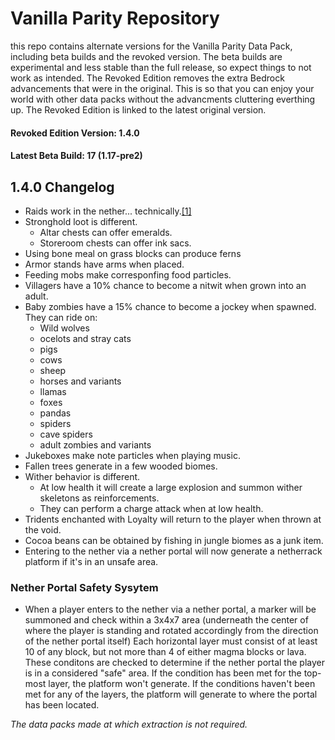 # Vanilla Parity Repository
this repo contains alternate versions for the Vanilla Parity Data Pack, including beta builds and the revoked version. The beta builds are experimental and less stable than the full release, so expect things to not work as intended. The Revoked Edition removes the extra Bedrock advancements that were in the original. This is so that you can enjoy your world with other data packs without the advancments cluttering everthing up. The Revoked Edition is linked to the latest original version.

#### Revoked Edition Version: 1.4.0
#### Latest Beta Build: 17 (1.17-pre2)
## 1.4.0 Changelog
- Raids work in the nether... technically.[[1]](https://minecraft.gamepedia.com/Raid#Raid_wave_spawning)
- Stronghold loot is different.
    - Altar chests can offer emeralds.
    - Storeroom chests can offer ink sacs.
- Using bone meal on grass blocks can produce ferns
- Armor stands have arms when placed.
- Feeding mobs make corresponfing food particles.
- Villagers have a 10% chance to become a nitwit when grown into an adult.
- Baby zombies have a 15% chance to become a jockey when spawned. They can ride on:
    - Wild wolves
    - ocelots and stray cats
    - pigs
    - cows
    - sheep
    - horses and variants
    - llamas
    - foxes
    - pandas
    - spiders
    - cave spiders
    - adult zombies and variants
- Jukeboxes make note particles when playing music.
- Fallen trees generate in a few wooded biomes.
- Wither behavior is different.
    - At low health it will create a large explosion and summon wither skeletons as reinforcements.
    - They can perform a charge attack when at low health.
- Tridents enchanted with Loyalty will return to the player when thrown at the void.
- Cocoa beans can be obtained by fishing in jungle biomes as a junk item.
- Entering to the nether via a nether portal will now generate a netherrack platform if it's in an unsafe area.
### Nether Portal Safety Sysytem
- When a player enters to the nether via a nether portal, a marker will be summoned and check within a 3x4x7 area (underneath the center of where the player is standing and rotated accordingly from the direction of the nether portal itself) Each horizontal layer must consist of at least 10 of any block, but not more than 4 of either magma blocks or lava. These conditons are checked to determine if the nether portal the player is in a considered "safe" area. If the condition has been met for the top-most layer, the platform won't generate. If the conditions haven't been met for any of the layers, the platform will generate to where the portal has been located.

*The data packs made at which extraction is not required.*
